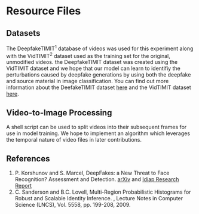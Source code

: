 # Resource Files
## Datasets
The DeepfakeTIMIT<sup>1</sup> database of videos was used for this experiment along with
the VidTIMIT<sup>2</sup> dataset used as the training set for the original, unmodified 
videos. the DeepfakeTIMIT dataset was created using the VidTIMIT dataset and we hope that
our model can learn to identifiy the perturbations caused by deepfake generations by 
using both the deepfake and source material in image classification. You can find out
more information about the DeefakeTIMIT dataset [here](https://zenodo.org/record/4068245#.YjZwNjxE1o8)
and the VidTIMIT dataset [here](https://conradsanderson.id.au/vidtimit/#overview).
## Video-to-Image Processing
A shell script can be used to split videos into their subsequent frames for use in model
training. We hope to implement an algorithm which leverages the temporal nature of video
files in later contributions.

## References
1. P. Korshunov and S. Marcel, DeepFakes: a New Threat to Face Recognition? Assessment and Detection. [arXiv](https://arxiv.org/abs/1812.08685)
and [Idiap Research Report](http://publications.idiap.ch/index.php/publications/show/3988)
2. C. Sanderson and B.C. Lovell, Multi-Region Probabilistic Histograms for Robust and Scalable Identity Inference. , Lecture Notes in Computer Science (LNCS), Vol. 5558, pp. 199-208, 2009.